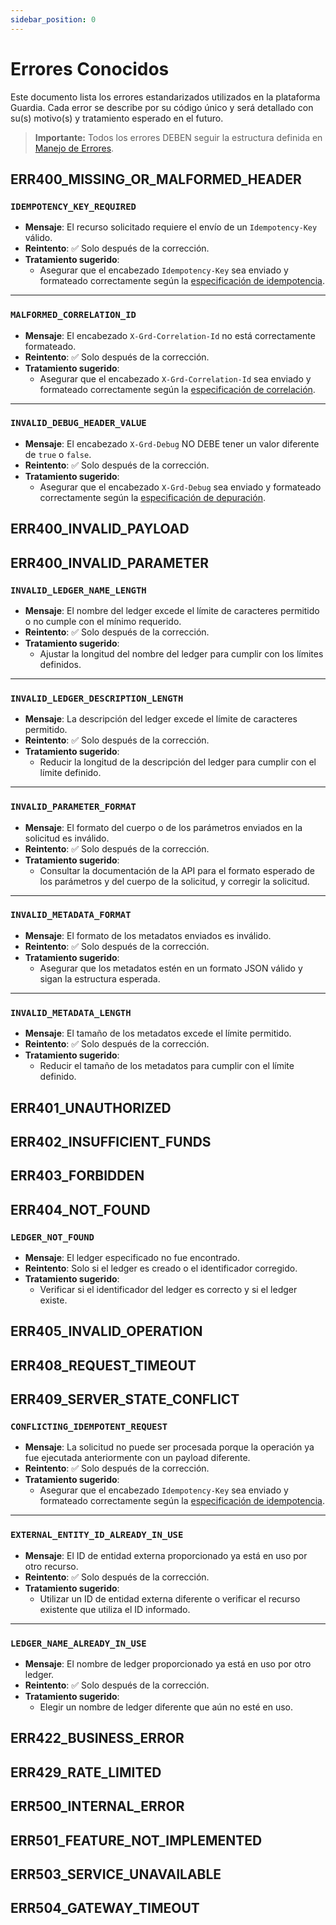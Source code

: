 ```yaml
---
sidebar_position: 0
---
```


# Errores Conocidos

Este documento lista los errores estandarizados utilizados en la plataforma Guardia. Cada error se describe por su código único y será detallado con su(s) motivo(s) y tratamiento esperado en el futuro.

> **Importante:** Todos los errores DEBEN seguir la estructura definida en [Manejo de Errores](./index.md).

## ERR400_MISSING_OR_MALFORMED_HEADER

### `IDEMPOTENCY_KEY_REQUIRED`
- **Mensaje**: El recurso solicitado requiere el envío de un `Idempotency-Key` válido.
- **Reintento**: ✅ Solo después de la corrección.
- **Tratamiento sugerido**:
  - Asegurar que el encabezado `Idempotency-Key` sea enviado y formateado correctamente según la [especificación de idempotencia](../../specifications/restful/http-headers.md#idempotency-key).

---

### `MALFORMED_CORRELATION_ID`
- **Mensaje**: El encabezado `X-Grd-Correlation-Id` no está correctamente formateado.
- **Reintento**: ✅ Solo después de la corrección.
- **Tratamiento sugerido**:
  - Asegurar que el encabezado `X-Grd-Correlation-Id` sea enviado y formateado correctamente según la [especificación de correlación](../../specifications/restful/http-headers.md#x-grd-correlation-id).

---

### `INVALID_DEBUG_HEADER_VALUE`
- **Mensaje**: El encabezado `X-Grd-Debug` NO DEBE tener un valor diferente de `true` o `false`.
- **Reintento**: ✅ Solo después de la corrección.
- **Tratamiento sugerido**:
  - Asegurar que el encabezado `X-Grd-Debug` sea enviado y formateado correctamente según la [especificación de depuración](../../specifications/restful/http-headers.md#x-grd-debug).

## ERR400_INVALID_PAYLOAD

## ERR400_INVALID_PARAMETER

### `INVALID_LEDGER_NAME_LENGTH`
- **Mensaje**: El nombre del ledger excede el límite de caracteres permitido o no cumple con el mínimo requerido.
- **Reintento**: ✅ Solo después de la corrección.
- **Tratamiento sugerido**:
  - Ajustar la longitud del nombre del ledger para cumplir con los límites definidos.

---

### `INVALID_LEDGER_DESCRIPTION_LENGTH`
- **Mensaje**: La descripción del ledger excede el límite de caracteres permitido.
- **Reintento**: ✅ Solo después de la corrección.
- **Tratamiento sugerido**:
  - Reducir la longitud de la descripción del ledger para cumplir con el límite definido.

---

### `INVALID_PARAMETER_FORMAT`
- **Mensaje**: El formato del cuerpo o de los parámetros enviados en la solicitud es inválido.
- **Reintento**: ✅ Solo después de la corrección.
- **Tratamiento sugerido**:
  - Consultar la documentación de la API para el formato esperado de los parámetros y del cuerpo de la solicitud, y corregir la solicitud.

---

### `INVALID_METADATA_FORMAT`
- **Mensaje**: El formato de los metadatos enviados es inválido.
- **Reintento**: ✅ Solo después de la corrección.
- **Tratamiento sugerido**:
  - Asegurar que los metadatos estén en un formato JSON válido y sigan la estructura esperada.

---

### `INVALID_METADATA_LENGTH`
- **Mensaje**: El tamaño de los metadatos excede el límite permitido.
- **Reintento**: ✅ Solo después de la corrección.
- **Tratamiento sugerido**:
  - Reducir el tamaño de los metadatos para cumplir con el límite definido.

## ERR401_UNAUTHORIZED

## ERR402_INSUFFICIENT_FUNDS

## ERR403_FORBIDDEN

## ERR404_NOT_FOUND

### `LEDGER_NOT_FOUND`
- **Mensaje**: El ledger especificado no fue encontrado.
- **Reintento**: Solo si el ledger es creado o el identificador corregido.
- **Tratamiento sugerido**:
  - Verificar si el identificador del ledger es correcto y si el ledger existe.

## ERR405_INVALID_OPERATION

## ERR408_REQUEST_TIMEOUT

## ERR409_SERVER_STATE_CONFLICT

### `CONFLICTING_IDEMPOTENT_REQUEST`
- **Mensaje**: La solicitud no puede ser procesada porque la operación ya fue ejecutada anteriormente con un payload diferente.
- **Reintento**: ✅ Solo después de la corrección.
- **Tratamiento sugerido**:
  - Asegurar que el encabezado `Idempotency-Key` sea enviado y formateado correctamente según la [especificación de idempotencia](../../specifications/restful/http-headers.md#idempotency-key).

---

### `EXTERNAL_ENTITY_ID_ALREADY_IN_USE`
- **Mensaje**: El ID de entidad externa proporcionado ya está en uso por otro recurso.
- **Reintento**: ✅ Solo después de la corrección.
- **Tratamiento sugerido**:
  - Utilizar un ID de entidad externa diferente o verificar el recurso existente que utiliza el ID informado.

---

### `LEDGER_NAME_ALREADY_IN_USE`
- **Mensaje**: El nombre de ledger proporcionado ya está en uso por otro ledger.
- **Reintento**: ✅ Solo después de la corrección.
- **Tratamiento sugerido**:
  - Elegir un nombre de ledger diferente que aún no esté en uso.

## ERR422_BUSINESS_ERROR

## ERR429_RATE_LIMITED

## ERR500_INTERNAL_ERROR

## ERR501_FEATURE_NOT_IMPLEMENTED

## ERR503_SERVICE_UNAVAILABLE

## ERR504_GATEWAY_TIMEOUT

